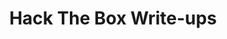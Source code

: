 ---
sitemap: false
title: Hack The Box Write-ups
layout: collection
permalink: /writeups/
collection: writeups
entries_layout: grid
classes: wide
---